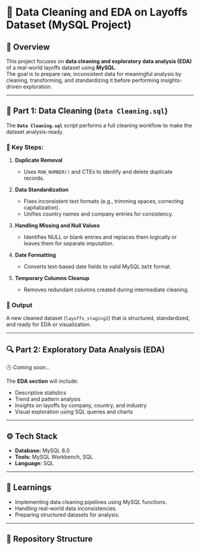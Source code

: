 # 🧹 Data Cleaning and EDA on Layoffs Dataset (MySQL Project)

## 📘 Overview
This project focuses on **data cleaning and exploratory data analysis (EDA)** of a real-world layoffs dataset using **MySQL**.  
The goal is to prepare raw, inconsistent data for meaningful analysis by cleaning, transforming, and standardizing it before performing insights-driven exploration.

---

## 🧩 Part 1: Data Cleaning (`Data Cleaning.sql`)
The **`Data Cleaning.sql`** script performs a full cleaning workflow to make the dataset analysis-ready.

### 🧱 Key Steps:
1. **Duplicate Removal**  
   - Uses `ROW_NUMBER()` and CTEs to identify and delete duplicate records.

2. **Data Standardization**  
   - Fixes inconsistent text formats (e.g., trimming spaces, correcting capitalization).  
   - Unifies country names and company entries for consistency.

3. **Handling Missing and Null Values**  
   - Identifies NULL or blank entries and replaces them logically or leaves them for separate imputation.

4. **Date Formatting**  
   - Converts text-based date fields to valid MySQL `DATE` format.

5. **Temporary Columns Cleanup**  
   - Removes redundant columns created during intermediate cleaning.

### 🧾 Output
A new cleaned dataset (`layoffs_staging2`) that is structured, standardized, and ready for EDA or visualization.

---

## 🔍 Part 2: Exploratory Data Analysis (EDA)
🕓 *Coming soon…*  

The **EDA section** will include:
- Descriptive statistics  
- Trend and pattern analysis  
- Insights on layoffs by company, country, and industry  
- Visual exploration using SQL queries and charts  

---

## ⚙️ Tech Stack
- **Database:** MySQL 8.0  
- **Tools:** MySQL Workbench, SQL  
- **Language:** SQL  

---

## 🧠 Learnings
- Implementing data cleaning pipelines using MySQL functions.  
- Handling real-world data inconsistencies.  
- Preparing structured datasets for analysis.  

---

## 📁 Repository Structure
